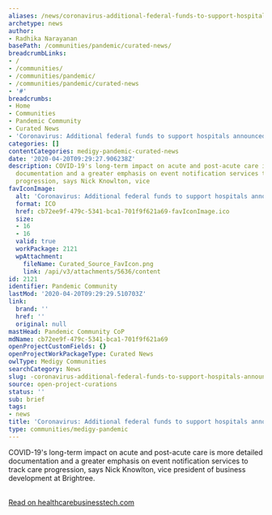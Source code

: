 ```yaml
---
aliases: /news/coronavirus-additional-federal-funds-to-support-hospitals-announced
archetype: news
author:
- Radhika Narayanan
basePath: /communities/pandemic/curated-news/
breadcrumbLinks:
- /
- /communities/
- /communities/pandemic/
- /communities/pandemic/curated-news
- '#'
breadcrumbs:
- Home
- Communities
- Pandemic Community
- Curated News
- 'Coronavirus: Additional federal funds to support hospitals announced'
categories: []
contentCategories: medigy-pandemic-curated-news
date: '2020-04-20T09:29:27.906238Z'
description: COVID-19's long-term impact on acute and post-acute care is more detailed
  documentation and a greater emphasis on event notification services to track care
  progression, says Nick Knowlton, vice
favIconImage:
  alt: 'Coronavirus: Additional federal funds to support hospitals announced'
  format: ICO
  href: cb72ee9f-479c-5341-bca1-701f9f621a69-favIconImage.ico
  size:
  - 16
  - 16
  valid: true
  workPackage: 2121
  wpAttachment:
    fileName: Curated_Source_FavIcon.png
    link: /api/v3/attachments/5636/content
id: 2121
identifier: Pandemic Community
lastMod: '2020-04-20T09:29:29.510703Z'
link:
  brand: ''
  href: ''
  original: null
mastHead: Pandemic Community CoP
mdName: cb72ee9f-479c-5341-bca1-701f9f621a69
openProjectCustomFields: {}
openProjectWorkPackageType: Curated News
owlType: Medigy Communities
searchCategory: News
slug: -coronavirus-additional-federal-funds-to-support-hospitals-announced
source: open-project-curations
status: ''
sub: brief
tags:
- news
title: 'Coronavirus: Additional federal funds to support hospitals announced'
type: communities/medigy-pandemic
---
```


<p>COVID-19's long-term impact on acute and post-acute care is more detailed documentation and a greater emphasis on event notification services to track care progression, says Nick Knowlton, vice president of business development at Brightree.</p><p><br><a href="http://www.healthcarebusinesstech.com/coronavirus-hospital-funds/">Read on healthcarebusinesstech.com</a></p>